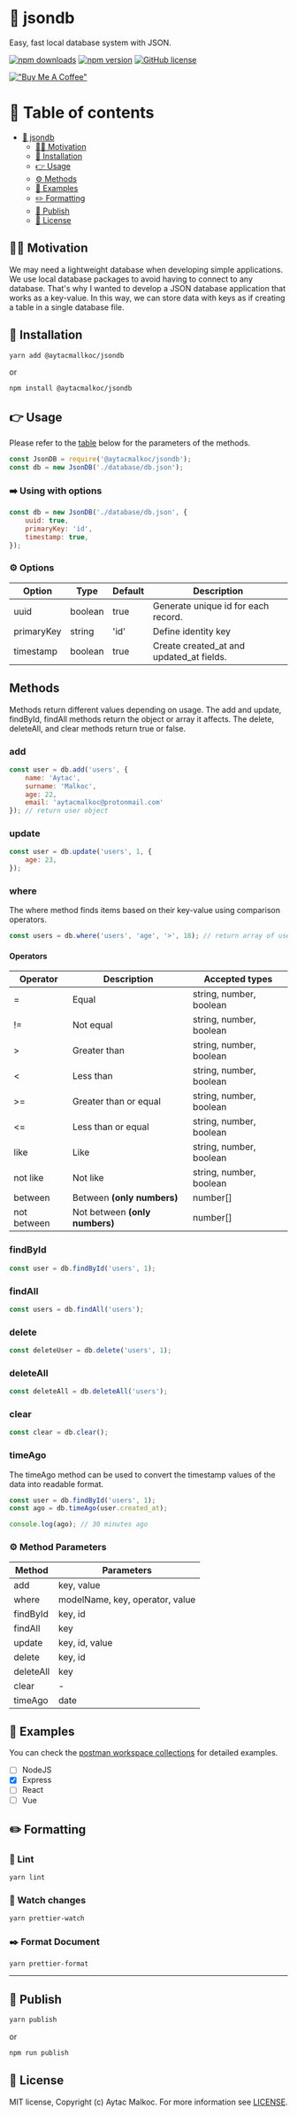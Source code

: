 # 📖 jsondb

Easy, fast local database system with JSON.

[![npm downloads](https://img.shields.io/npm/dt/@aytacmalkoc/jsondb)](https://www.npmjs.com/package/@aytacmalkoc/jsondb)
[![npm version](https://badge.fury.io/js/@aytacmalkoc%2Fjsondb.svg)](https://badge.fury.io/js/@aytacmalkoc%2Fjsondb)
[![GitHub license](https://img.shields.io/badge/license-MIT-blue.svg)](https://github.com/aytacmalkoc/jsondb/blob/main/LICENSE)

[!["Buy Me A Coffee"](https://www.buymeacoffee.com/assets/img/custom_images/orange_img.png)](https://www.buymeacoffee.com/aytacmalkoc)

# 🧧 Table of contents

- [📖 jsondb](#-jsondb)
  - [🙇‍♂️ Motivation](#-motivation)
  - [🔗 Installation](#-installation)
  - [👉 Usage](#-usage)
  - [⚙️ Methods](#-methods)
  - [🔗 Examples](#-examples)
  - [✏️ Formatting](#-formatting)
  - [🚀 Publish](#-publish)
  - [💁 License](#-license)

## 🙇‍♂️ Motivation
We may need a lightweight database when developing simple applications. We use local database packages to avoid having to connect to any database. That's why I wanted to develop a JSON database application that works as a key-value. In this way, we can store data with keys as if creating a table in a single database file.

## 🔗 Installation

```bash
yarn add @aytacmallkoc/jsondb
```
or

```bash
npm install @aytacmalkoc/jsondb
```

## 👉 Usage
Please refer to the [table](#-method-parameters) below for the parameters of the methods.
    
```js
const JsonDB = require('@aytacmalkoc/jsondb');
const db = new JsonDB('./database/db.json');
```

### ➡️ Using with options
```js
const db = new JsonDB('./database/db.json', {
    uuid: true,
    primaryKey: 'id',
    timestamp: true,
});
```
### ⚙️ Options
| **Option** | **Type** | **Default** | **Description**                          |
|------------|----------|-------------|------------------------------------------|
| uuid       | boolean  | true        | Generate unique id for each record.      |
| primaryKey | string   | 'id'        | Define identity key                      |
| timestamp  | boolean  | true        | Create created_at and updated_at fields. |

## Methods
Methods return different values depending on usage. The add and update, findById, findAll methods return the object or array it affects.
The delete, deleteAll, and clear methods return true or false.

### add
    
```js
const user = db.add('users', {
    name: 'Aytac',
    surname: 'Malkoc',
    age: 22,
    email: 'aytacmalkoc@protonmail.com'
}); // return user object
```

### update
```js
const user = db.update('users', 1, {
    age: 23,
});
```
### where
The where method finds items based on their key-value using comparison operators.
```js
const users = db.where('users', 'age', '>', 18); // return array of users with age greater than 18
```

#### Operators
| **Operator** | **Description**                | **Accepted types**      |
|--------------|--------------------------------|-------------------------|
| =            | Equal                          | string, number, boolean |
| !=           | Not equal                      | string, number, boolean |
| >            | Greater than                   | string, number, boolean |
| <            | Less than                      | string, number, boolean |
| >=           | Greater than or equal          | string, number, boolean |
| <=           | Less than or equal             | string, number, boolean |
| like         | Like                           | string, number, boolean |
| not like     | Not like                       | string, number, boolean |
| between      | Between **(only numbers)**     | number[]                |
| not between  | Not between **(only numbers)** | number[]                |

### findById
    
```js
const user = db.findById('users', 1);
```

### findAll
```js
const users = db.findAll('users');
```

### delete
```js
const deleteUser = db.delete('users', 1);
```

### deleteAll
```js
const deleteAll = db.deleteAll('users');
```

### clear
```js
const clear = db.clear();
```

### timeAgo
The timeAgo method can be used to convert the timestamp values of the data into readable format.
```js
const user = db.findById('users', 1);
const ago = db.timeAgo(user.created_at);

console.log(ago); // 30 minutes ago
```

### ⚙️ Method Parameters

| Method    | Parameters                      |
|-----------|---------------------------------|
| add       | key, value                      |
| where     | modelName, key, operator, value |
| findById  | key, id                         |
| findAll   | key                             |
| update    | key, id, value                  |
| delete    | key, id                         |
| deleteAll | key                             |
| clear     | -                               |
| timeAgo   | date                            |

## 🔗 Examples
You can check the [postman workspace collections](https://www.postman.com/aytacmalkoc/workspace/aytacmalkoc-jsondb) for detailed examples.

- [ ] NodeJS
- [x] Express
- [ ] React
- [ ] Vue

## ✏️ Formatting

### 📝 Lint

```bash
yarn lint
```

### 👀 Watch changes

```bash
yarn prettier-watch
```

### ✒️ Format Document

```bash
yarn prettier-format
```
---

## 🚀 Publish

```bash
yarn publish
```
or
```bash
npm run publish
```

## 💁 License
MIT license, Copyright (c) Aytac Malkoc. For more information see [LICENSE](https://github.com/aytacmalkoc/jsondb/blob/main/LICENSE).
